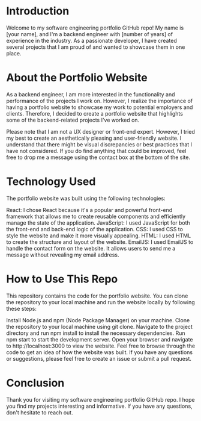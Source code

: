 # Introduction
Welcome to my software engineering portfolio GitHub repo! My name is [your name], and I'm a backend engineer with [number of years] of experience in the industry. As a passionate developer, I have created several projects that I am proud of and wanted to showcase them in one place.

# About the Portfolio Website
As a backend engineer, I am more interested in the functionality and performance of the projects I work on. However, I realize the importance of having a portfolio website to showcase my work to potential employers and clients. Therefore, I decided to create a portfolio website that highlights some of the backend-related projects I've worked on.

Please note that I am not a UX designer or front-end expert. However, I tried my best to create an aesthetically pleasing and user-friendly website. I understand that there might be visual discrepancies or best practices that I have not considered. If you do find anything that could be improved, feel free to drop me a message using the contact box at the bottom of the site.

# Technology Used
The portfolio website was built using the following technologies:

React: I chose React because it's a popular and powerful front-end framework that allows me to create reusable components and efficiently manage the state of the application.
JavaScript: I used JavaScript for both the front-end and back-end logic of the application.
CSS: I used CSS to style the website and make it more visually appealing.
HTML: I used HTML to create the structure and layout of the website.
EmailJS: I used EmailJS to handle the contact form on the website. It allows users to send me a message without revealing my email address.

# How to Use This Repo
This repository contains the code for the portfolio website. You can clone the repository to your local machine and run the website locally by following these steps:

Install Node.js and npm (Node Package Manager) on your machine.
Clone the repository to your local machine using git clone.
Navigate to the project directory and run npm install to install the necessary dependencies.
Run npm start to start the development server.
Open your browser and navigate to http://localhost:3000 to view the website.
Feel free to browse through the code to get an idea of how the website was built. If you have any questions or suggestions, please feel free to create an issue or submit a pull request.

# Conclusion
Thank you for visiting my software engineering portfolio GitHub repo. I hope you find my projects interesting and informative. If you have any questions, don't hesitate to reach out.
